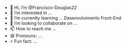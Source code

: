 - 👋 Hi, I’m @Francisco-Douglas22
- 👀 I’m interested in ...
- 🌱 I’m currently learning ... Desenvolvimento Front-End
- 💞️ I’m looking to collaborate on ...
- 📫 How to reach me ...
- 😄 Pronouns: ...
- ⚡ Fun fact: ...

<!---
Francisco-Douglas22/Francisco-Douglas22 is a ✨ special ✨ repository because its `README.md` (this file) appears on your GitHub profile.
You can click the Preview link to take a look at your changes.
--->
